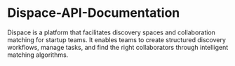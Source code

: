 # Dispace-API-Documentation
Dispace is a platform that facilitates discovery spaces and collaboration matching for startup teams. It enables teams to create structured discovery workflows, manage tasks, and find the right collaborators through intelligent matching algorithms.
